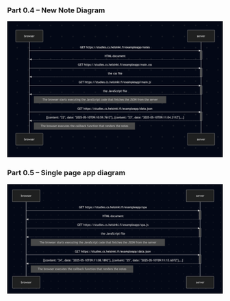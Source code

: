 ### Part 0.4 – New Note Diagram

![New Note Diagram](./diagram0.4.png)


### Part 0.5 – Single page app diagram

![New SPA Diagram](./diagram0.5.png)
